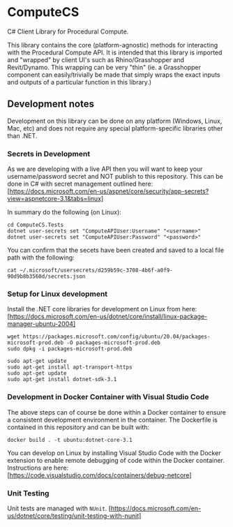 # ComputeCS

C# Client Library for Procedural Compute.  

This library contains the core (platform-agnostic) methods for interacting with the Procedural Compute API.  It is intended that this library is imported and "wrapped" by client UI's such as Rhino/Grasshopper and Revit/Dynamo.  This wrapping can be very "thin" (ie. a Grasshopper component can easily/trivially be made that simply wraps the exact inputs and outputs of a particular function in this library.)


## Development notes

Development on this library can be done on any platform (Windows, Linux, Mac, etc) and does not require any special platform-specific libraries other than .NET.

### Secrets in Development

As we are developing with a live API then you will want to keep your username/password secret and NOT publish to this repository.  This can be done in C# with secret management outlined here:
[https://docs.microsoft.com/en-us/aspnet/core/security/app-secrets?view=aspnetcore-3.1&tabs=linux]

In summary do the following (on Linux):
```
cd ComputeCS.Tests
dotnet user-secrets set "ComputeAPIUser:Username" "<username>"
dotnet user-secrets set "ComputeAPIUser:Password" "<password>"
```

You can confirm that the secets have been created and saved to a local file path with the following:
```
cat ~/.microsoft/usersecrets/d259b59c-3708-4b6f-a0f9-90d9b8b3560d/secrets.json
```


### Setup for Linux development

Install the .NET core libraries for development on Linux from here:
[https://docs.microsoft.com/en-us/dotnet/core/install/linux-package-manager-ubuntu-2004]

```
wget https://packages.microsoft.com/config/ubuntu/20.04/packages-microsoft-prod.deb -O packages-microsoft-prod.deb
sudo dpkg -i packages-microsoft-prod.deb

sudo apt-get update
sudo apt-get install apt-transport-https
sudo apt-get update
sudo apt-get install dotnet-sdk-3.1
```


### Development in Docker Container with Visual Studio Code

The above steps can of course be done within a Docker container to ensure a consistent development environment in the container.  The Dockerfile is contained in this repository and can be built with:

```
docker build . -t ubuntu:dotnet-core-3.1
```

You can develop on Linux by installing Visual Studio Code with the Docker extension to enable remote debugging of code within the Docker container.  Instructions are here: 
[https://code.visualstudio.com/docs/containers/debug-netcore]


### Unit Testing

Unit tests are managed with `NUnit`.
[https://docs.microsoft.com/en-us/dotnet/core/testing/unit-testing-with-nunit]